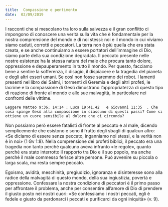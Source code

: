 ```yaml
---
title:  Compassione e pentimento
date:  02/09/2019
---
```


I racconti che si mescolano tra loro sulla salvezza e il gran conflitto ci impongono di conoscere una verità sulla vita che è fondamentale per la nostra comprensione del mondo e di noi stessi: noi e il mondo in cui viviamo siamo caduti, corrotti e peccatori. La terra non è più quella che era stata creata, e se anche continuiamo a essere portatori dell’immagine di Dio, siamo parte della sua condizione degradata. Il peccato presente nelle nostre esistenze ha la stessa natura del male che procura tanto dolore, oppressione e depauperamento in tutto il mondo. Per questo, facciamo bene a sentire la sofferenza, il disagio, il dispiacere e la tragedia del pianeta e degli altri esseri umani. Se così non fosse saremmo dei robot. I lamenti presenti nel libro dei Salmi, i tormenti di Geremia e degli altri profeti, le lacrime e la compassione di Gesù dimostrano l’appropriatezza di questo tipo di reazione di fronte al mondo e alle sue malvagità, in particolare nei confronti delle vittime.

`Leggere Matteo 9:36; 14:14 ; Luca 19:41,42   e Giovanni 11:35  . Che cosa spinge Gesù alla compassione in ciascuno di questi passi? Come si ottiene un cuore sensibile al dolore che ci circonda?`

Non possiamo però essere fatalisti di fronte al peccato e al male, dicendo semplicemente che esistono e sono il frutto degli sbagli di qualcun altro: «Se diciamo di essere senza peccato, inganniamo noi stessi, e la verità non è in noi» (1 Gv 1:8). Nella comprensione dei profeti biblici, il peccato era una tragedia non tanto perché qualcuno aveva infranto «le regole», quanto perché era stato interrotto il rapporto tra Dio e il suo popolo, ma anche perché il male commesso ferisce altre persone. Può avvenire su piccola o larga scala, ma resta sempre peccato.

Egoismo, avidità, meschinità, pregiudizio, ignoranza e disinteresse sono alla radice della malvagità di questo mondo, della sua ingiustizia, povertà e oppressione. Confessare la nostra condizione di peccatori è il primo passo per affrontare il problema, anche per consentire all’amore di Dio di prendere il giusto posto nei nostri cuori: «Se confessiamo i nostri peccati, egli è fedele e giusto da perdonarci i peccati e purificarci da ogni iniquità» (v. 9).